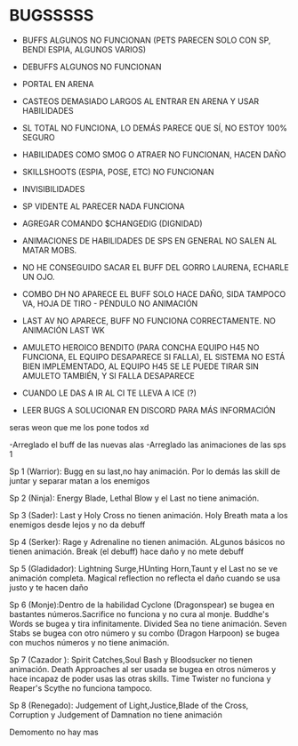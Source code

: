 # BUGSSSSS

- BUFFS ALGUNOS NO FUNCIONAN (PETS PARECEN SOLO CON SP, BENDI ESPIA, ALGUNOS VARIOS)
- DEBUFFS ALGUNOS NO FUNCIONAN 
- PORTAL EN ARENA
- CASTEOS DEMASIADO LARGOS AL ENTRAR EN ARENA Y USAR HABILIDADES
- SL TOTAL NO FUNCIONA, LO DEMÁS PARECE QUE SÍ, NO ESTOY 100% SEGURO
- HABILIDADES COMO SMOG O ATRAER NO FUNCIONAN, HACEN DAÑO
- SKILLSHOOTS (ESPIA, POSE, ETC) NO FUNCIONAN
- INVISIBILIDADES
- SP VIDENTE AL PARECER NADA FUNCIONA
- AGREGAR COMANDO $CHANGEDIG (DIGNIDAD)
- ANIMACIONES DE HABILIDADES DE SPS EN GENERAL NO SALEN AL MATAR MOBS.
- NO HE CONSEGUIDO SACAR EL BUFF DEL GORRO LAURENA, ECHARLE UN OJO.
- COMBO DH NO APARECE EL BUFF SOLO HACE DAÑO, SIDA TAMPOCO VA, HOJA DE TIRO - PÉNDULO NO ANIMACIÓN
- LAST AV NO APARECE, BUFF NO FUNCIONA CORRECTAMENTE. NO ANIMACIÓN LAST WK
- AMULETO HEROICO BENDITO (PARA CONCHA EQUIPO H45 NO FUNCIONA, EL EQUIPO DESAPARECE SI FALLA), EL SISTEMA NO ESTÁ BIEN IMPLEMENTADO, AL EQUIPO H45 SE LE PUEDE TIRAR SIN AMULETO TAMBIÉN, Y SI FALLA DESAPARECE
- CUANDO LE DAS A IR AL CI TE LLEVA A ICE (?)


- LEER BUGS A SOLUCIONAR EN DISCORD PARA MÁS INFORMACIÓN

seras weon que me los pone todos xd

-Arreglado el buff de las nuevas alas
-Arreglado las animaciones de las sps 1


Sp 1 (Warrior): Bugg en su last,no hay animación. Por lo demás las skill de juntar y separar matan a los enemigos

Sp 2 (Ninja): Energy Blade, Lethal Blow y el Last no tiene  animación.

Sp 3 (Sader): Last y Holy Cross no tienen animación. Holy Breath mata a los enemigos desde lejos y no da debuff

Sp 4 (Serker): Rage y Adrenaline no tienen animación. ALgunos básicos no tienen animación. Break (el debuff) hace daño y no mete debuff

Sp 5 (Gladidador): Lightning Surge,HUnting Horn,Taunt y el Last no se ve animación completa. Magical reflection no reflecta el daño cuando se usa justo y te hacen daño

Sp 6 (Monje):Dentro de la habilidad Cyclone (Dragonspear) se bugea en bastantes números.Sacrifice no funciona y no cura al monje. Buddhe's Words se bugea y tira infinitamente. Divided Sea no tiene animación. Seven Stabs se bugea con otro número y su combo (Dragon Harpoon) se bugea con muchos números y no tiene animación.

Sp 7 (Cazador ): Spirit Catches,Soul Bash y Bloodsucker no tienen animación. Death Approaches al ser usada se bugea en otros números y hace incapaz de poder usas las otras skills. Time Twister no funciona y Reaper's Scythe no funciona tampoco.

Sp 8 (Renegado): Judgement of Light,Justice,Blade of the Cross, Corruption y Judgement of Damnation no tiene animación


Demomento no hay mas
